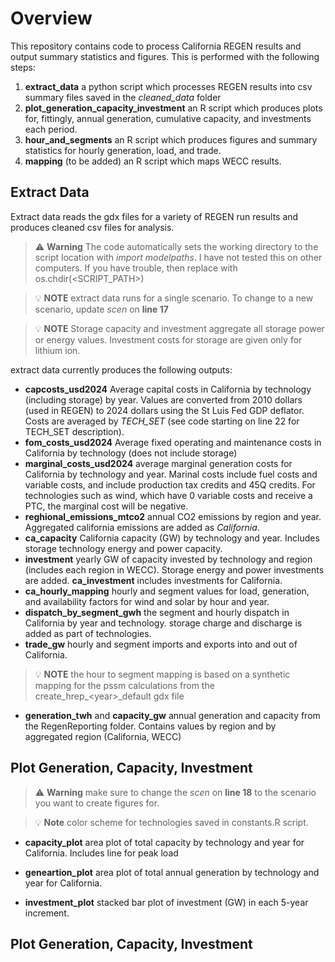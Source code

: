 # Overview

This repository contains code to process California REGEN results and output summary statistics and figures. This is performed with the following steps:

1. **extract_data** a python script which processes REGEN results into csv summary files saved in the *cleaned_data* folder
2. **plot_generation_capacity_investment** an R script which produces plots for, fittingly, annual generation, cumulative capacity, and investments each period.
3. **hour_and_segments** an R script which produces figures and summary statistics for hourly generation, load, and trade.
4. **mapping** (to be added) an R script which maps WECC results.

## Extract Data
Extract data reads the gdx files for a variety of REGEN run results and produces cleaned csv files for analysis.

> :warning: **Warning** The code automatically sets the working directory to the script location with *import modelpaths*. I have not tested this on other computers. If you have trouble, then replace with os.chdir(<SCRIPT_PATH>)

> :bulb: **NOTE** extract data runs for a single scenario. To change to a new scenario, update *scen* on **line 17**

> :bulb: **NOTE** Storage capacity and investment aggregate all storage power or energy values. Investment costs for storage are given only for lithium ion.

extract data currently produces the following outputs:
* **capcosts_usd2024** Average capital costs in California by technology (including storage) by year. Values are converted from 2010 dollars (used in REGEN) to 2024 dollars using the St Luis Fed GDP deflator. Costs are averaged by *TECH_SET* (see code starting on line 22 for TECH_SET description).
* **fom_costs_usd2024** Average fixed operating and maintenance costs in California by technology (does not include storage)
* **marginal_costs_usd2024** average marginal generation costs for California by technology and year. Marinal costs include fuel costs and variable costs, and include production tax credits and 45Q credits. For technologies such as wind, which have 0 variable costs and receive a PTC, the marginal cost will be negative.
* **reghional_emissions_mtco2** annual CO2 emissions by region and year. Aggregated california emissions are added as *California*.
* **ca_capacity** California capacity (GW) by technology and year. Includes storage technology energy and power capacity.
* **investment** yearly GW of capacity invested by technology and region (includes each region in WECC). Storage energy and power investments are added. **ca_investment** includes investments for California.
* **ca_hourly_mapping** hourly and segment values for load, generation, and availability factors for wind and solar by hour and year.
* **dispatch_by_segment_gwh** the segment and hourly dispatch in California by year and technology. storage charge and discharge is added as part of technologies.
* **trade_gw** hourly and segment imports and exports into and out of California.
> :bulb: **NOTE** the hour to segment mapping is based on a synthetic mapping for the pssm calculations from the create_hrep_\<year\>_default gdx file
* **generation_twh** and **capacity_gw** annual generation and capacity from the RegenReporting folder. Contains values by region and by aggregated region (California, WECC)

## Plot Generation, Capacity, Investment
> :warning: **Warning** make sure to change the *scen* on **line 18** to the scenario you want to create figures for.

> :bulb: **Note** color scheme for technologies saved in constants.R script.
* **capacity_plot** area plot of total capacity by technology and year for California. Includes line for peak load

* **geneartion_plot** area plot of total annual generation by technology and year for California.
* **investment_plot** stacked bar plot of investment (GW) in each 5-year increment.

## Plot Generation, Capacity, Investment